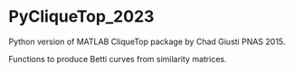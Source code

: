 # PyCliqueTop_2023
Python version of MATLAB CliqueTop package by Chad Giusti PNAS 2015.  

Functions to produce Betti curves from similarity matrices.
